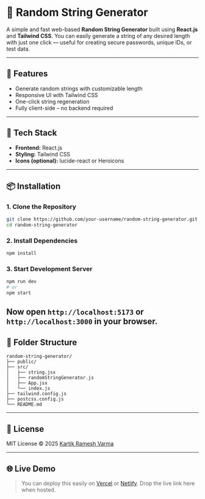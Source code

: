 # 🔐 Random String Generator

A simple and fast web-based **Random String Generator** built using **React.js** and **Tailwind CSS**. You can easily generate a string of any desired length with just one click — useful for creating secure passwords, unique IDs, or test data.

---

## 🚀 Features

* Generate random strings with customizable length
* Responsive UI with Tailwind CSS
* One-click string regeneration
* Fully client-side – no backend required

---

## 💠 Tech Stack

* **Frontend:** React.js
* **Styling:** Tailwind CSS
* **Icons (optional):** lucide-react or Heroicons

---

## 📦 Installation

### 1. Clone the Repository

```bash
git clone https://github.com/your-username/random-string-generator.git
cd random-string-generator
```

### 2. Install Dependencies

```bash
npm install
```

### 3. Start Development Server

```bash
npm run dev
# or
npm start
```

Now open `http://localhost:5173` or `http://localhost:3000` in your browser.
---

## 📁 Folder Structure

```
random-string-generator/
├── public/
├── src/
│   ├── string.jsx
│   ├── randomStringGenerator.js
│   ├── App.jsx
│   └── index.js
├── tailwind.config.js
├── postcss.config.js
└── README.md
```

---

## 📄 License

MIT License © 2025 [Kartik Ramesh Varma](https://github.comwizardofcoding1)

---

## 🌐 Live Demo

> You can deploy this easily on [Vercel](https://vercel.com/) or [Netlify](https://www.netlify.com/).
> Drop the live link here when hosted.
